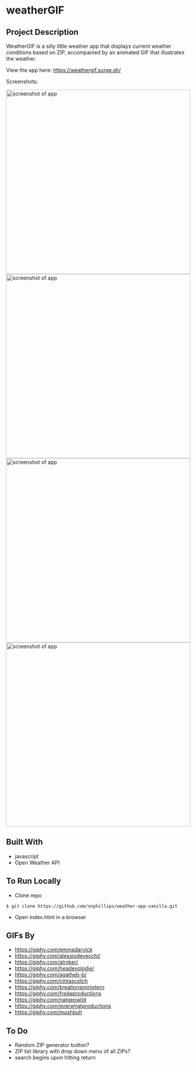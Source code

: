 # weatherGIF

## Project Description

WeatherGIF is a silly little weather app that displays current weather conditions based on ZIP, accompanied by an animated GIF that illustrates the weather.

View the app here: https://weathergif.surge.sh/

Screenshots:

<img src="https://i.imgur.com/sZIOolK.png" width="500" alt="screenshot of app">
<img src="https://i.imgur.com/sQ76XfT.jpg" width="500" alt="screenshot of app">
<img src="https://i.imgur.com/iPDNNPO.jpg" width="500" alt="screenshot of app">
<img src="https://i.imgur.com/7xJLvzx.png" width="500" alt="screenshot of app">

## Built With
- javascript
- Open Weather API

## To Run Locally
- Clone repo

`$ git clone https://github.com/snphillips/weather-app-vanilla.git`
- Open index.html in a browser

## GIFs By
- https://giphy.com/emmadarvick
- https://giphy.com/alessiodevecchi/
- https://giphy.com/alroker/
- https://giphy.com/headexplodie/
- https://giphy.com/agatheb-b/
- https://giphy.com/cintascotch
- https://giphy.com/kreationsministern
- https://giphy.com/fredaproductions
- https://giphy.com/natgeowild
- https://giphy.com/everwhatproductions
- https://giphy.com/mushbuh


## To Do
- Random ZIP generator button?
- ZIP list library with drop down menu of all ZIPs?
- search begins upon hitting return
